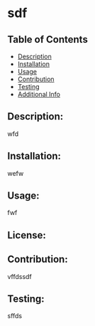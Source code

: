 # sdf
 ## Table of Contents 
  - [Description](#description)
  - [Installation](#installation)
  - [Usage](#usage)
  - [Contribution](#contribution)
  - [Testing](#testing)
  - [Additional Info](#additional-info)


  ## Description:
  wfd

  ## Installation:
  wefw

  ## Usage:
  fwf

  ## License:
  

  ## Contribution:
  vffdssdf

  ## Testing:
  sffds

  
